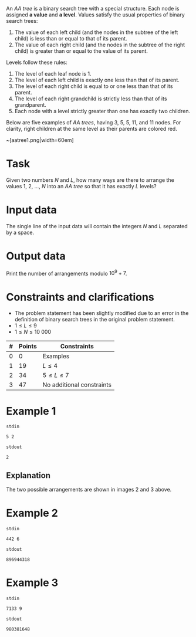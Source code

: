 
An *AA tree* is a binary search tree with a special structure. Each node is assigned **a value** and **a level**. Values satisfy the usual properties of binary search trees:

1. The value of each left child (and the nodes in the subtree of the left child) is less than or equal to that of its parent.
2. The value of each right child (and the nodes in the subtree of the right child) is greater than or equal to the value of its parent.

Levels follow these rules:

1. The level of each leaf node is $1$.
2. The level of each left child is exactly one less than that of its parent.
3. The level of each right child is equal to or one less than that of its parent.
4. The level of each right grandchild is strictly less than that of its grandparent.
5. Each node with a level strictly greater than one has exactly two children.

Below are five examples of *AA trees*, having $3$, $5$, $5$, $11$, and $11$ nodes. For clarity, right children at the same level as their parents are colored red.

~[aatree1.png|width=60em]

# Task

Given two numbers $N$ and $L$, how many ways are there to arrange the values $1$, $2$, ..., $N$ into an *AA tree* so that it has exactly $L$ levels?

# Input data

The single line of the input data will contain the integers $N$ and $L$ separated by a space.

# Output data

Print the number of arrangements modulo $10^9 + 7$.

# Constraints and clarifications

* The problem statement has been slightly modified due to an error in the definition of binary search trees in the original problem statement.
* $1 \leq L \leq 9$
* $1 \leq N \leq 10\ 000$

| # | Points | Constraints          |
| - | ------- | ------------------- |
| 0 | 0       | Examples |
| 1 | 19      | $L \leq 4$|
| 2 | 34      | $5 \leq L \leq 7$      |
| 3 | 47      | No additional constraints    |

# Example 1

`stdin`
```
5 2
```

`stdout`
```
2
```

## Explanation

The two possible arrangements are shown in images $2$ and $3$ above.

# Example 2

`stdin`
```
442 6
```

`stdout`
```
896944318
```

# Example 3

`stdin`
```
7133 9
```

`stdout`
```
980381648
```
